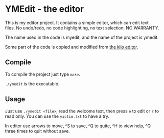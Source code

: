 # YMEdit - the editor

This is my editor project. It contains a simple editor, which can edit text files. No undo/redo, no code highlighting, no text selection, NO WARRANTY. 

The name used in the code is myedit, and the name of the project is ymedit. 

Some part of the code is copied and modified from [the kilo editor](github.com/antirez/kilo).

## Compile

To compile the project just type `make`.

`./ymedit` is the executable. 

## Usage

Just use `./ymedit <file>`, read the welcome text, then press `e` to edit or `r` to read only. You can use the `victim.txt` to have a try. 

In editor use arrows to move, ^S to save, ^Q to quite, ^H to view help, ^Q three times to quit without save. 

